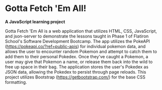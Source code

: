 # Gotta Fetch 'Em All!
**A JavaScript learning project**

Gotta Fetch 'Em All is a web application that utilizes HTML, CSS, JavaScript, and json-server to demonstrate the lessons taught in Phase 1 of Flatiron School's Software Development Bootcamp. The app utilizes the PokeAPI (https://pokeapi.co/?ref=public-apis) for individual pokemon data, and allows the user to encounter random Pokemon and attempt to catch them to add them to their personal Pokedex. Once they've caught a Pokemon, a user may give that Pokemon a name, or release them back into the wild to free up space in their bag. The application stores the user's Pokedex as JSON data, allowing the Pokedex to persist through page reloads. This project utilizes Bootstrap (https://getbootstrap.com/) for the base CSS formatting. 